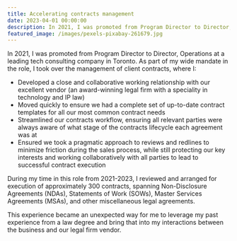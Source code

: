 ```yaml
---
title: Accelerating contracts management
date: 2023-04-01 00:00:00
description: In 2021, I was promoted from Program Director to Director, Operations at a leading tech consulting company in Toronto. As part of my wide mandate in the role, I took over the management of client contracts where I...
featured_image: /images/pexels-pixabay-261679.jpg
---
```


In 2021, I was promoted from Program Director to Director, Operations at a leading tech consulting company in Toronto. As part of my wide mandate in the role, I took over the management of client contracts, where I:

- Developed a close and collaborative working relationship with our excellent vendor (an award-winning legal firm with a speciality in technology and IP law)
- Moved quickly to ensure we had a complete set of up-to-date contract templates for all our most common contract needs
- Streamlined our contracts workflow, ensuring all relevant parties were always aware of what stage of the contracts lifecycle each agreement was at
- Ensured we took a pragmatic approach to reviews and redlines to minimize friction during the sales process, while still protecting our key interests and working collaboratively with all parties to lead to successful contract execution

During my time in this role from 2021-2023, I reviewed and arranged for execution of approximately 300 contracts, spanning Non-Disclosure Agreements (NDAs), Statements of Work (SOWs), Master Services Agreements (MSAs), and other miscellaneous legal agreements.

This experience became an unexpected way for me to leverage my past experience from a law degree and bring that into my interactions between the business and our legal firm vendor.